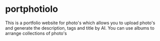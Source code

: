 # portphotiolo
This is a portfolio website for photo's which allows you to upload photo's and generate the description, tags and title by AI. You can use albums to arrange collections of photo's
